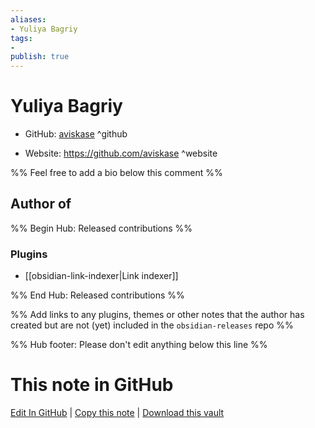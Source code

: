 ```yaml
---
aliases:
- Yuliya Bagriy
tags:
- 
publish: true
---
```


# Yuliya Bagriy

- GitHub: [aviskase](https://github.com/aviskase/) ^github
<!-- - Discord: `@` ^discord-->
- Website: <https://github.com/aviskase> ^website
<!-- - [[Publish sites|Publish site]]: ^publish-->

%% Feel free to add a bio below this comment %%


## Author of

%% Begin Hub: Released contributions %%
### Plugins
- [[obsidian-link-indexer|Link indexer]]

%% End Hub: Released contributions %%

%% Add links to any plugins, themes or other notes that the author has created but are not (yet) included in the `obsidian-releases` repo %%

<!--
### Unlisted plugins

- 
-->

<!--
### Others

- 
-->

<!--
## Sponsor this author

- [[GitHub sponsors]]: [Sponsor @aviskase on GitHub Sponsors](https://github.com/sponsors/aviskase) ^github-sponsor
- [[Buy me a coffee]]: ^buy-me-a-coffee
- [[PayPal]]: ^paypal
- [[Patreon]]: ^patreon

-->

<!--
## Follow this author

- [[YouTube Channels|On YouTube]]: ^youtube
- Twitter: ^twitter
- ...
-->

%% Hub footer: Please don't edit anything below this line %%

# This note in GitHub

<span class="git-footer">[Edit In GitHub](https://github.dev/obsidian-community/obsidian-hub/blob/main/01%20-%20Community/People/aviskase.md "git-hub-edit-note") | [Copy this note](https://raw.githubusercontent.com/obsidian-community/obsidian-hub/main/01%20-%20Community/People/aviskase.md "git-hub-copy-note") | [Download this vault](https://github.com/obsidian-community/obsidian-hub/archive/refs/heads/main.zip "git-hub-download-vault") </span>